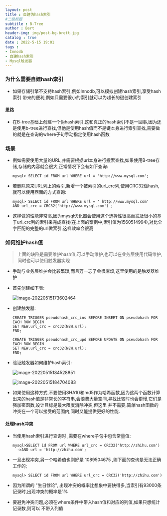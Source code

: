 ```yaml
---
layout: post
title : 自建伪hash索引
#二级标题
subtitle : B-Tree
author : Bert
header-img: img/post-bg-brett.jpg
catalog : true
date : 2022-5-15 19:01
tags :
- Innodb
- 自建hash索引
- Mysql触发器
---
```


### 为什么需要自建hash索引

- 如果存储引擎不支持hash索引,例如Innodb,可以模拟创建hash索引,享受hash索引 带来的便利,例如只需要很小的索引就可以为超长的键创建索引

#### 思路

- 在B-tree基础上创建一个伪hash索引,这和真正的hash索引不是一回事,因为还是使用b-tree进行查找,但他是使用hash值而不是键本身进行索引查找,需要做的就是在查询的where子句手动指定使用hash函数

### 场景

- 例如需要使用大量的URL,并需要根据url本身进行搜索查找,如果使用B-tree存储,存储的内容就会很大,正常情况下会有如下查询:

  ```mysql
  mysql> SELECT id FROM url WHERE url = 'http://www.mysql.com';
  ```

- 若删除原来URL列上的索引,新增一个被索引的url_crc列,使用CRC32做hash,就可以使用西面的方式查询:

  ```mysql
  mysql> SELECt id FROM url WHERE url = ' http://www.mysql.com'
  AND url_crc = CRC32('http://www.mysql.com') ;
  ```

- 这样做的性能非常高,因为mysql优化器会使用这个选择性很高而忒及很小的基于url_crc列的索引来完成查找(在上面的案例中,索引值为1560514994),对比全字匹配的完整的url做索引,这样效率会很高

### 如何维护hash值

> 上面的缺陷是需要维护hash值,可以手动维护,也可以在业务层使用代码维护,同时也可以使用触发器实现

- 手动与业务层维护会比较繁琐,而且万一忘了会很麻烦,这里使用的是触发器维护

- 首先创建如下表:

  ![image-20220515173602464](https://bertgo.github.io/img/code-img/image-20220515173602464.png)

- 创建触发器:

  ```mysql
  CREATE TRIGGER pseudohash_crc_ins BEFORE INSERT ON pseudohash FOR EACH ROW BEGIN
  SET NEW.url_crc = crc32(NEW.url);
  END;
  
  CREATE TRIGGER pseudohash_crc_upd BEFORE UPDATE ON pseudohash FOR EACH ROW BEGIN
  SET NEW.url_crc = crc32(NEW.url);
  END;
  ```

- 验证触发器如何维护hash索引:

  ![image-20220515184528851](https://bertgo.github.io/img/code-img/image-20220515184528851.png)

  ![image-20220515184704083](https://bertgo.github.io/img/code-img/image-20220515184704083.png)

- 如果使用这种方式,不要使用SHA1()和md5作为哈希函数,因为这两个函数计算出来的hash值是非常长的字符串,会浪费大量空间,寻找比较时也会更慢,它们是强加密函数,设计目标是最大限度消除冲突,但这里 并不需要,简单hash函数的冲突在一个可以接受的范围内,同时又能提供更好的性能.

#### 处理hash冲突

- 当使用hash索引进行查询时 ,需要在where子句中包含常量值:

  ```mysql
  mysql>SELECT id FROM url WHERE url_crc = CRC32('http://zhihu.com') 
  	->AND url = 'http://zhihu.com';
  ```

- 一旦出现冲突,另一个哈希值也刚好是 1089504675 ,则下面的查询是无法正确工作的;

  ```mysql
  mysql> SELECT id FROM url WHERE url_crc = CRC32('http://zhihu.com') 
  ```

- 因为所谓的 "生日悖论", 出现冲突的概率比想象中要快得多,当索引有93000条记录时,出现冲突的概率是1%

- 要避免冲突问题,必须在where条件中带入hash值和对应的列值,如果只想统计记录数,则可以 不带入列值

